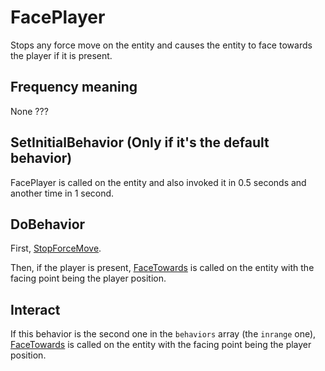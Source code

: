 # FacePlayer
Stops any force move on the entity and causes the entity to face towards the player if it is present.

## Frequency meaning
None ???

## SetInitialBehavior (Only if it's the default behavior)
FacePlayer is called on the entity and also invoked it in 0.5 seconds and another time in 1 second.

## DoBehavior
First, [StopForceMove](../../EntityControl/EntityControl%20Methods.md#stopforcemove).

Then, if the player is present, [FaceTowards](../../EntityControl/EntityControl%20Methods.md#facetowards) is called on the entity with the facing point being the player position.

## Interact
If this behavior is the second one in the `behaviors` array (the `inrange` one), [FaceTowards](../../EntityControl/EntityControl%20Methods.md#facetowards) is called on the entity with the facing point being the player position.